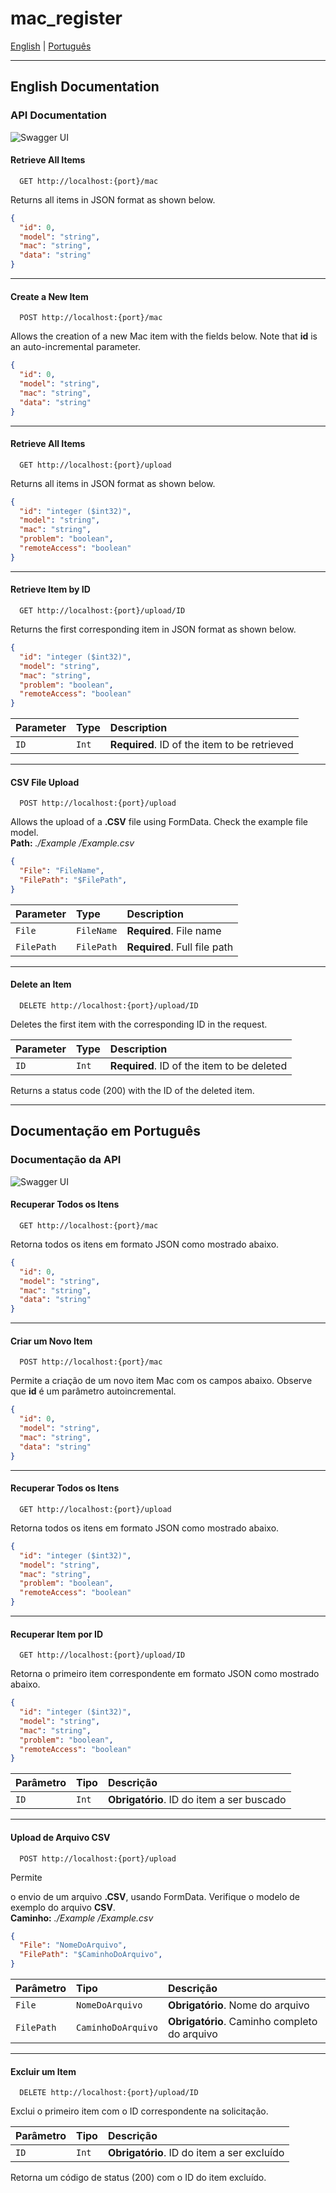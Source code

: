 # mac_register




[English](#english-documentation) | [Português](#documentação-em-português)

---

## English Documentation
### API Documentation

![Swagger UI](./Swagger-READme.jpeg)

#### Retrieve All Items

```http
  GET http://localhost:{port}/mac
```

Returns all items in JSON format as shown below.

```json
{
  "id": 0,
  "model": "string",
  "mac": "string",
  "data": "string"
}
```

---

#### Create a New Item

```http
  POST http://localhost:{port}/mac
```

Allows the creation of a new Mac item with the fields below.
   Note that **id** is an auto-incremental parameter. 

```json
{
  "id": 0,
  "model": "string",
  "mac": "string",
  "data": "string"
}
```

---

#### Retrieve All Items

```http
  GET http://localhost:{port}/upload
```

Returns all items in JSON format as shown below.

```json
{
  "id": "integer ($int32)",
  "model": "string",
  "mac": "string",
  "problem": "boolean",
  "remoteAccess": "boolean"
}
```

---

#### Retrieve Item by ID

```http
  GET http://localhost:{port}/upload/ID
```

Returns the first corresponding item in JSON format as shown below.

```json
{
  "id": "integer ($int32)",
  "model": "string",
  "mac": "string",
  "problem": "boolean",
  "remoteAccess": "boolean"
}
```

| Parameter   | Type       | Description                                   |
| :---------- | :--------- | :------------------------------------------ |
| `ID`        | `Int`      | **Required**. ID of the item to be retrieved |

---

#### CSV File Upload

```http
  POST http://localhost:{port}/upload
```

Allows the upload of a **.CSV** file using FormData. Check the example file model.  
**Path:**
 _./Example /Example.csv_
    
```json
{
  "File": "FileName",
  "FilePath": "$FilePath",
}
```

| Parameter   | Type       | Description                                   |
| :---------- | :--------- | :------------------------------------------ |
| `File`      | `FileName` | **Required**. File name |
| `FilePath`  | `FilePath` | **Required**. Full file path |

---

#### Delete an Item

```http
  DELETE http://localhost:{port}/upload/ID
```

Deletes the first item with the corresponding ID in the request.
    
| Parameter   | Type       | Description                                   |
| :---------- | :--------- | :------------------------------------------ |
| `ID`        | `Int`      | **Required**. ID of the item to be deleted |

Returns a status code (200) with the ID of the deleted item.

---

## Documentação em Português
### Documentação da API

![Swagger UI](./Swagger-READme.jpeg)

#### Recuperar Todos os Itens

```http
  GET http://localhost:{port}/mac
```

Retorna todos os itens em formato JSON como mostrado abaixo.

```json
{
  "id": 0,
  "model": "string",
  "mac": "string",
  "data": "string"
}
```

---

#### Criar um Novo Item

```http
  POST http://localhost:{port}/mac
```

Permite a criação de um novo item Mac com os campos abaixo.
   Observe que **id** é um parâmetro autoincremental. 

```json
{
  "id": 0,
  "model": "string",
  "mac": "string",
  "data": "string"
}
```

---

#### Recuperar Todos os Itens

```http
  GET http://localhost:{port}/upload
```

Retorna todos os itens em formato JSON como mostrado abaixo.

```json
{
  "id": "integer ($int32)",
  "model": "string",
  "mac": "string",
  "problem": "boolean",
  "remoteAccess": "boolean"
}
```

---

#### Recuperar Item por ID

```http
  GET http://localhost:{port}/upload/ID
```

Retorna o primeiro item correspondente em formato JSON como mostrado abaixo.

```json
{
  "id": "integer ($int32)",
  "model": "string",
  "mac": "string",
  "problem": "boolean",
  "remoteAccess": "boolean"
}
```

| Parâmetro   | Tipo       | Descrição                                   |
| :---------- | :--------- | :------------------------------------------ |
| `ID`        | `Int`      | **Obrigatório**. ID do item a ser buscado |

---

#### Upload de Arquivo CSV

```http
  POST http://localhost:{port}/upload
```

Permite

 o envio de um arquivo **.CSV**, usando FormData. Verifique o modelo de exemplo do arquivo **CSV**.  
**Caminho:**
 _./Example /Example.csv_
    
```json
{
  "File": "NomeDoArquivo",
  "FilePath": "$CaminhoDoArquivo",
}
```

| Parâmetro   | Tipo       | Descrição                                   |
| :---------- | :--------- | :------------------------------------------ |
| `File`      | `NomeDoArquivo` | **Obrigatório**. Nome do arquivo |
| `FilePath`  | `CaminhoDoArquivo` | **Obrigatório**. Caminho completo do arquivo |

---

#### Excluir um Item

```http
  DELETE http://localhost:{port}/upload/ID
```

Exclui o primeiro item com o ID correspondente na solicitação.

| Parâmetro   | Tipo       | Descrição                                   |
| :---------- | :--------- | :------------------------------------------ |
| `ID`        | `Int`      | **Obrigatório**. ID do item a ser excluído |

Retorna um código de status (200) com o ID do item excluído.
